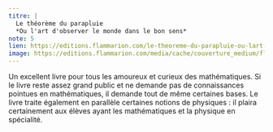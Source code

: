 ```yaml
---
titre: |
  Le théorème du parapluie
  *Ou l'art d'observer le monde dans le bon sens*
note: 5
lien: https://editions.flammarion.com/le-theoreme-du-parapluie-ou-lart-dobserver-le-monde-dans-le-bon-sens/9782081427525
image: https://editions.flammarion.com/media/cache/couverture_medium/flammarion_img/Couvertures/9782081427525.jpg
---
```

Un excellent livre pour tous les amoureux et curieux des mathématiques. Si le livre reste assez grand public et ne demande pas de connaissances pointues en mathématiques, il demande tout de même certaines bases. Le livre traite également en parallèle certaines notions de physiques : il plaira certainement aux élèves ayant les mathématiques et la physique en spécialité.
